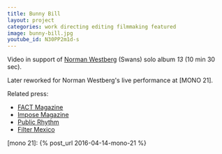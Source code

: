 ```yaml
---
title: Bunny Bill
layout: project
categories: work directing editing filmmaking featured
image: bunny-bill.jpg
youtube_id: N30PP2m1d-s
---
```


Video in support of [Norman Westberg][nw] (Swans) solo album _13_
(10 min 30 sec).

Later reworked for Norman Westberg's live performance at [MONO 21].

Related press:

- [FACT Magazine](http://www.factmag.com/2015/11/20/swans-norman-westberg-bunny-bill-video/)
- [Impose Magazine](http://www.imposemagazine.com/tv/norman-westberg-bunny-bill)
- [Public Rhythm](http://publicrhythm.com/20765)
- [Filter Mexico](http://filtermexico.com/2015/11/25/norman-westberg-de-swans-presenta-su-video-para-bunny-bill-2/)

[nw]: http://normanwestberg.com/
[mono 21]: {% post_url 2016-04-14-mono-21 %}
